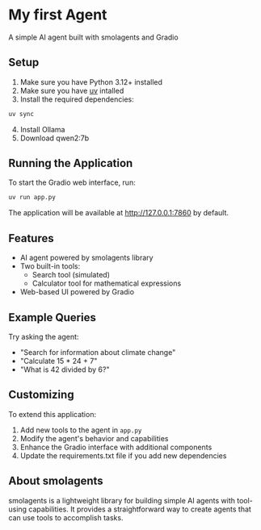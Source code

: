 # My first Agent

A simple AI agent built with smolagents and Gradio

## Setup

1. Make sure you have Python 3.12+ installed
2. Make sure you have [uv](https://docs.astral.sh/uv/) intalled
3. Install the required dependencies:
```bash
uv sync
```
4. Install Ollama
5. Download qwen2:7b

## Running the Application

To start the Gradio web interface, run:

```bash
uv run app.py
```

The application will be available at http://127.0.0.1:7860 by default.

## Features

- AI agent powered by smolagents library
- Two built-in tools:
  - Search tool (simulated)
  - Calculator tool for mathematical expressions
- Web-based UI powered by Gradio

## Example Queries

Try asking the agent:
- "Search for information about climate change"
- "Calculate 15 * 24 + 7"
- "What is 42 divided by 6?"

## Customizing

To extend this application:
1. Add new tools to the agent in `app.py`
2. Modify the agent's behavior and capabilities
3. Enhance the Gradio interface with additional components
4. Update the requirements.txt file if you add new dependencies

## About smolagents

smolagents is a lightweight library for building simple AI agents with tool-using capabilities. It provides a straightforward way to create agents that can use tools to accomplish tasks.

